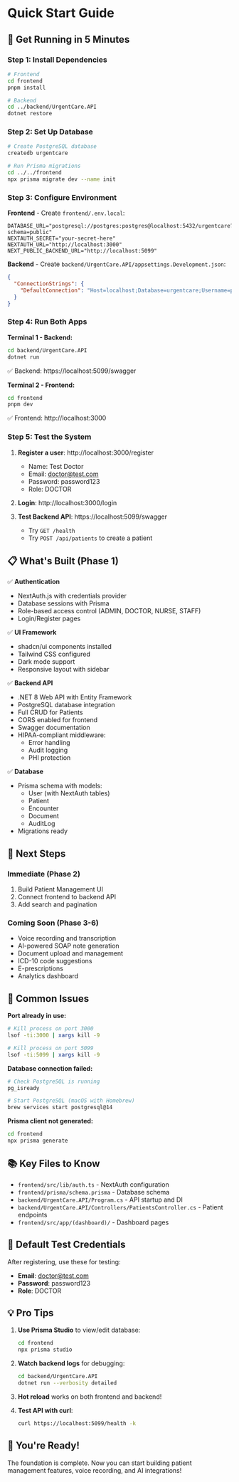 # Quick Start Guide

## 🚀 Get Running in 5 Minutes

### Step 1: Install Dependencies

```bash
# Frontend
cd frontend
pnpm install

# Backend
cd ../backend/UrgentCare.API
dotnet restore
```

### Step 2: Set Up Database

```bash
# Create PostgreSQL database
createdb urgentcare

# Run Prisma migrations
cd ../../frontend
npx prisma migrate dev --name init
```

### Step 3: Configure Environment

**Frontend** - Create `frontend/.env.local`:
```env
DATABASE_URL="postgresql://postgres:postgres@localhost:5432/urgentcare?schema=public"
NEXTAUTH_SECRET="your-secret-here"
NEXTAUTH_URL="http://localhost:3000"
NEXT_PUBLIC_BACKEND_URL="http://localhost:5099"
```

**Backend** - Create `backend/UrgentCare.API/appsettings.Development.json`:
```json
{
  "ConnectionStrings": {
    "DefaultConnection": "Host=localhost;Database=urgentcare;Username=postgres;Password=postgres"
  }
}
```

### Step 4: Run Both Apps

**Terminal 1 - Backend:**
```bash
cd backend/UrgentCare.API
dotnet run
```
✅ Backend: https://localhost:5099/swagger

**Terminal 2 - Frontend:**
```bash
cd frontend
pnpm dev
```
✅ Frontend: http://localhost:3000

### Step 5: Test the System

1. **Register a user**: http://localhost:3000/register
   - Name: Test Doctor
   - Email: doctor@test.com
   - Password: password123
   - Role: DOCTOR

2. **Login**: http://localhost:3000/login

3. **Test Backend API**: https://localhost:5099/swagger
   - Try `GET /health`
   - Try `POST /api/patients` to create a patient

## 📋 What's Built (Phase 1)

✅ **Authentication**
- NextAuth.js with credentials provider
- Database sessions with Prisma
- Role-based access control (ADMIN, DOCTOR, NURSE, STAFF)
- Login/Register pages

✅ **UI Framework**
- shadcn/ui components installed
- Tailwind CSS configured
- Dark mode support
- Responsive layout with sidebar

✅ **Backend API**
- .NET 8 Web API with Entity Framework
- PostgreSQL database integration
- Full CRUD for Patients
- CORS enabled for frontend
- Swagger documentation
- HIPAA-compliant middleware:
  - Error handling
  - Audit logging
  - PHI protection

✅ **Database**
- Prisma schema with models:
  - User (with NextAuth tables)
  - Patient
  - Encounter
  - Document
  - AuditLog
- Migrations ready

## 🎯 Next Steps

### Immediate (Phase 2)
1. Build Patient Management UI
2. Connect frontend to backend API
3. Add search and pagination

### Coming Soon (Phase 3-6)
- Voice recording and transcription
- AI-powered SOAP note generation
- Document upload and management
- ICD-10 code suggestions
- E-prescriptions
- Analytics dashboard

## 🐛 Common Issues

**Port already in use:**
```bash
# Kill process on port 3000
lsof -ti:3000 | xargs kill -9

# Kill process on port 5099
lsof -ti:5099 | xargs kill -9
```

**Database connection failed:**
```bash
# Check PostgreSQL is running
pg_isready

# Start PostgreSQL (macOS with Homebrew)
brew services start postgresql@14
```

**Prisma client not generated:**
```bash
cd frontend
npx prisma generate
```

## 📚 Key Files to Know

- `frontend/src/lib/auth.ts` - NextAuth configuration
- `frontend/prisma/schema.prisma` - Database schema
- `backend/UrgentCare.API/Program.cs` - API startup and DI
- `backend/UrgentCare.API/Controllers/PatientsController.cs` - Patient endpoints
- `frontend/src/app/(dashboard)/` - Dashboard pages

## 🔐 Default Test Credentials

After registering, use these for testing:
- **Email**: doctor@test.com
- **Password**: password123
- **Role**: DOCTOR

## 💡 Pro Tips

1. **Use Prisma Studio** to view/edit database:
   ```bash
   cd frontend
   npx prisma studio
   ```

2. **Watch backend logs** for debugging:
   ```bash
   cd backend/UrgentCare.API
   dotnet run --verbosity detailed
   ```

3. **Hot reload** works on both frontend and backend!

4. **Test API with curl**:
   ```bash
   curl https://localhost:5099/health -k
   ```

## 🎉 You're Ready!

The foundation is complete. Now you can start building patient management features, voice recording, and AI integrations!
